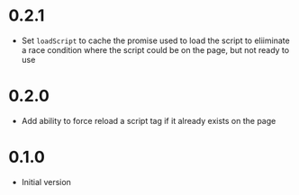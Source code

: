 # 0.2.1

* Set `loadScript` to cache the promise used to load the script to eliiminate a race condition where the script could be on the page, but not ready to use

# 0.2.0

* Add ability to force reload a script tag if it already exists on the page

# 0.1.0

* Initial version

